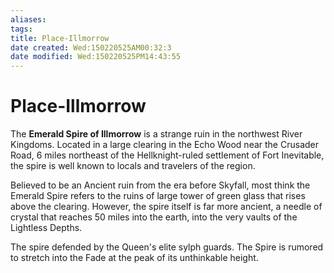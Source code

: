 ```yaml
---
aliases: 
tags: 
title: Place-Illmorrow
date created: Wed:150220525AM00:32:3
date modified: Wed:150220525PM14:43:55
---
```

# Place-Illmorrow

The **Emerald Spire of Illmorrow** is a strange ruin in the northwest River Kingdoms. Located in a large clearing in the Echo Wood near the Crusader Road, 6 miles northeast of the Hellknight-ruled settlement of Fort Inevitable, the spire is well known to locals and travelers of the region.

Believed to be an Ancient ruin from the era before Skyfall, most think the Emerald Spire refers to the ruins of large tower of green glass that rises above the clearing. However, the spire itself is far more ancient, a needle of  crystal that reaches 50 miles into the earth, into the very vaults of the Lightless Depths.

The spire defended by the Queen's elite sylph guards. The Spire is rumored to stretch into the Fade at the peak of its unthinkable height.
